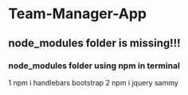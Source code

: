 # Team-Manager-App

## node_modules folder is missing!!!

### node_modules folder using npm in terminal
  1 npm i handlebars bootstrap
  2 npm i jquery sammy
